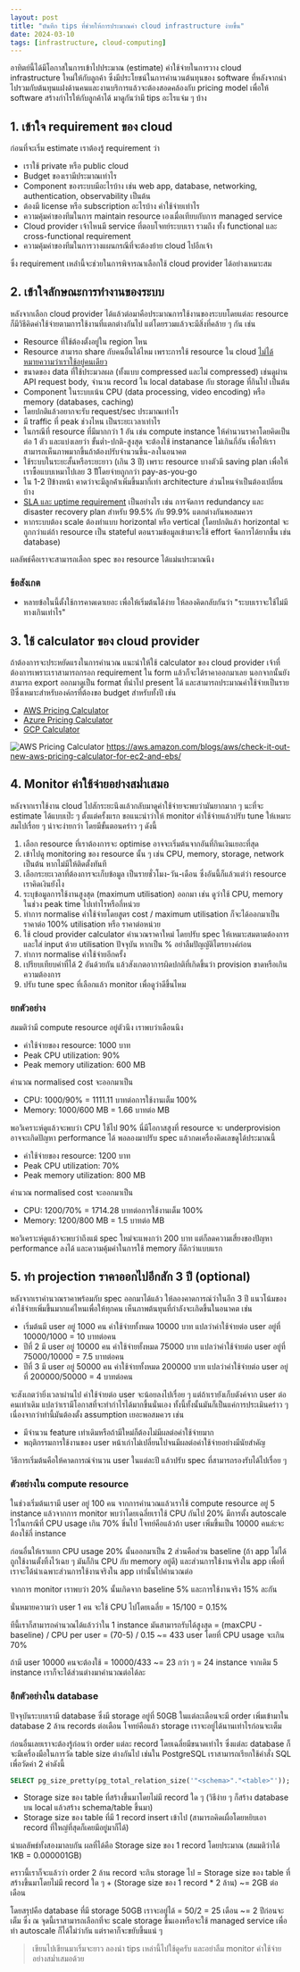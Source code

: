 ```yaml
---
layout: post
title: "บันทึก tips ที่ช่วยให้การประมาณค่า cloud infrastructure ง่ายขึ้น"
date: 2024-03-10
tags: [infrastructure, cloud-computing]
---
```


อาทิตย์นี้ได้มีโอกาสในการเข้าไปประมาณ (estimate) ค่าใช้จ่ายในการวาง cloud infrastructure ใหม่ให้กับลูกค้า ซึ่งมีประโยชน์ในการคำนวนต้นทุนของ software ที่หลังจากนำไปรวมกับต้นทุนแฝงด้านคนและงานบริการแล้วจะต้องสอดคล้องกับ pricing model เพื่อให้ software สร้างกำไรให้กับลูกค้าได้ มาดูกันว่ามี tips อะไรแจ่ม ๆ บ้าง

## 1. เข้าใจ requirement ของ cloud
ก่อนที่จะเริ่ม estimate เราต้องรู้ requirement ว่า

- เราใช้ private หรือ public cloud
- Budget ของเรามีประมาณเท่าไร
- Component ของระบบมีอะไรบ้าง เช่น web app, database, networking, authentication, observability เป็นต้น
- ต้องมี license หรือ subscription อะไรบ้าง ค่าใช้จ่ายเท่าไร 
- ความคุ้มค่าของทีมในการ maintain resource เองเมื่อเทียบกับการ managed service
- Cloud provider เจ้าไหนมี service ที่ตอบโจทย์ระบบเรา รวมถึง ทั้ง functional และ cross-functional requirement
- ความคุ้มค่าของทีมในการวางแผนกรณีที่จะต้องย้าย cloud ไปอีกเจ้า 

ซึ่ง requirement เหล่่านี้จะช่วยในการพิจารณาเลือกใช้ cloud provider ได้อย่างเหมาะสม

## 2. เข้าใจลักษณะการทำงานของระบบ
หลังจากเลือก cloud provider ได้แล้วต่อมาคือประมาณการใช้งานของระบบโดยแต่ละ resource ก็มีวิธีคิดค่าใช้จ่ายตามการใช้งานที่แตกต่างกันไป แต่โดยรวมแล้วจะมีสิ่งที่คล้าย ๆ กัน เช่น

- Resource ที่ใช้ต้องตั้งอยู่ใน region ไหน
- Resource สามารถ share กับคนอื่นได้ไหม เพราะการใช้ resource ใน cloud [ไม่ได้หมายความว่าเราใช้อยู่คนเดียว](https://www.youtube.com/watch?v=LkLEggnQ4RM)
- ขนาดของ data ที่ใช้ประมวลผล (ทั้งแบบ compressed และไม่ compressed) เช่นดูผ่าน API request body, จำนวน record ใน local database กับ storage ที่กินไป เป็นต้น
- Component ในระบบเน้น CPU (data processing, video encoding) หรือ memory (databases, caching)
- โดยปกติแล้วอยากจะรับ request/sec ประมาณเท่าไร
- มี traffic ที่ peak ช่วงไหน เป็นระยะเวลาเท่าไร
- ในกรณีที่ resource ที่มีมากกว่า 1 อัน เช่น compute instance ให้คำนวนราคาโดยคิดเป็นต่อ 1 ตัว และแบ่งเลยว่า ขั้นต่ำ-ปกติ-สูงสุด จะต้องใช้ instanance ไม่เกินกี่อัน เพื่อให้เราสามารถเห็นภาพมากขึ้นถ้าต้องปรับจำนวนขึ้น-ลงในอนาคต
- ใช้ระบบในระยะสั้นหรือระยะยาว (เกิน 3 ปี) เพราะ resource บางตัวมี saving plan เพื่อให้เราซื้อแบบเหมาไปเลย 3 ปัีโดยจ่ายถูกกว่า pay-as-you-go 
- ใน 1-2 ปีข้างหน้า คาดว่าจะมีลูกค้่าเพิ่มขึ้นมากี่เท่า architecture ส่วนไหนจำเป็นต้องเปลี่ยนบ้าง
- [SLA และ uptime requirement](https://uptime.is/) เป็นอย่างไร เช่น การจัดการ redundancy และ disaster recovery plan สำหรับ 99.5% กับ 99.9% แตกต่างกันพอสมควร 
- หากระบบต้อง scale ต้องทำแบบ horizontal หรือ vertical (โดยปกติแล้ว horizontal จะถูกกว่าแต่ถ้า resource เป็น stateful ตอนรวมข้อมูลเข้ามาจะใช้ effort จัดการได้ยากขึ้น เช่น database)

ผลลัพธ์คือเราจะสามารถเลือก spec ของ resource ได้แม่นประมาณนึง

### ข้อสังเกต
- หลายข้อในนี้ตั้งใช้การคาดเดาเยอะ เพื่อให้เริ่มต้นได้ง่าย ให้ลองคิดกลับกันว่า "ระบบเราจะใช้ไม่มีทางเกินเท่าไร"

## 3. ใช้ calculator ของ cloud provider
ถ้าต้องการจะประหยัดแรงในการคำนวณ แนะนำให้ใช้ calculator ของ cloud provider เจ้าที่ต้องการเพราะเราสามารถกรอก requirement ใน form แล้วก็จะได้ราคาออกมาเลย นอกจากนั้นยังสามารถ export ออกมาดูเป็น format ที่นำไป present ได้ และสามารถประมาณค่าใช้จ่ายเป็นรายปีซึ่งเหมาะสำหรับองค์กรที่ต้องขอ budget สำหรับทั้งปี เช่น

- [AWS Pricing Calculator](https://calculator.aws/#/)
- [Azure Pricing Calculator](https://azure.microsoft.com/en-in/pricing/calculator/?cdn=disable)
- [GCP Calculator](https://cloud.google.com/products/calculator?hl=en)

![AWS Pricing Calculator](/assets/2024-03-10-aws-pricing-calculator.png)
<https://aws.amazon.com/blogs/aws/check-it-out-new-aws-pricing-calculator-for-ec2-and-ebs/>

## 4. Monitor ค่าใช้จ่ายอย่างสม่ำเสมอ
หลังจากเราใช้งาน cloud ไปสักระยะนึงแล้วกลับมาดูค่าใช้จ่ายจะพบว่ามันยากมาก ๆ นะที่จะ estimate ได้แบบเป๊ะ ๆ ตั้งแต่ครั้งแรก ขอแนะนำว่าให้ monitor ค่าใช้จ่ายแล้วปรับ tune ให้เหมาะสมไปเรื่อย ๆ น่าจะง่ายกว่า โดยมีขั้นตอนคร่าว ๆ ดังนี้

1. เลือก resource ที่เราต้องการจะ optimise อาจจะเริ่มต้นจากอันที่กินเงินเยอะที่สุด
2. เข้าไปดู monitoring ของ resource นั้น ๆ เช่น CPU, memory, storage, network เป็นต้น หากไม่มีให้ติดตั้งทันที
3. เลือกระยะเวลาที่ต้องการจะเก็บข้อมูล เป็นรายชั่วโมง-วัน-เดือน ซึ่งอันนี้ก็แล้วแต่ว่า resource เราคิดเงินยังไง
4. ระบุข้อมูลการใช้งานสูงสุด (maximum utilisation) ออกมา เช่น ดูว่าใช้ CPU, memory ในช่วง peak time ไปเท่าไรหรือกี่หน่วย
5. ทำการ normalise ค่าใช้จ่ายโดยสูตร cost / maximum utilisation ก็จะได้ออกมาเป็น ราคาต่อ 100% utilisation หรือ ราคาต่อหน่วย
6. ใช้ cloud provider calculator คำนวณราคาใหม่ โดยปรับ spec ให้เหมาะสมตามต้องการ และใส่ input ด้วย utilisation ปัจจุบัน หากเป็น % อย่าลืมปัญญัติไตรยางค์ก่อน
7. ทำการ normalise ค่าใช้จ่ายอีกครั้ง
8. เปรียบเทียบค่าที่ได้ 2 อันด้วยกัน แล้วสังเกตอาการผิดปกติที่เกิดขึ้นว่า provision ขาดหรือเกินความต้องการ
9. ปรับ tune spec ที่เลือกแล้ว monitor เพื่อดูว่าดีขึ้นไหม

### ยกตัวอย่าง
สมมติว่ามี compute resource อยู่ตัวนึง เราพบว่าเดือนนึง

- ค่าใช้จ่ายของ resource: 1000 บาท
- Peak CPU utilization: 90%
- Peak memory utilization: 600 MB

คำนวณ normalised cost จะออกมาเป็น

- CPU: 1000/90% = 1111.11 บาทต่อการใช้งานเต็ม 100%
- Memory: 1000/600 MB = 1.66 บาทต่อ MB

พอวิเคราะห์ดูแล้วจะพบว่า CPU ใช้ไป 90% นี่มีโอกาสสูงที่ resource จะ underprovision อาจจะเกิดปัญหา performance ได้ พอลองมาปรับ spec แล้วกดเครื่องคิดเลขดูได้ประมาณนี้

- ค่าใช้จ่ายของ resource: 1200 บาท
- Peak CPU utilization: 70%
- Peak memory utilization: 800 MB

คำนวณ normalised cost จะออกมาเป็น

- CPU: 1200/70% = 1714.28 บาทต่อการใช้งานเต็ม 100%
- Memory: 1200/800 MB = 1.5 บาทต่อ MB

พอวิเคราะห์ดูแล้วจะพบว่าถึงแม้ spec ใหม่จะแพงกว่า 200 บาท แต่ก็ลดความเสี่ยงของปัญหา performance ลงได้ และความคุ้มค่าในการใช้ memory ก็ดีกว่าแบบแรก

## 5. ทำ projection ราคาออกไปอีกสัก 3 ปี (optional)
หลังจากเราคำนวณราคาพร้อมกับ spec ออกมาได้แล้ว ให้ลองคาดการณ์ว่าในอีก 3 ปี แนวโน้มของค่าใช้จ่ายเพิ่มขึ้นมากแค่ไหนเพื่อให้ทุกคน เห็นภาพต้นทุนที่กำลังจะเกิดขึ้นในอนาคต เช่น

- เริ่มต้นมี user อยู่ 1000 คน ค่าใช้จ่ายทั้งหมด 10000 บาท แปลว่าค่าใช้จ่ายต่อ user อยู่ที่ 10000/1000 = 10 บาทต่อคน 
- ปีที่ 2 มี user อยู่ 10000 คน ค่าใช้จ่ายทั้งหมด 75000 บาท แปลว่าค่าใช้จ่ายต่อ user อยู่ที่ 75000/10000 = 7.5 บาทต่อคน 
- ปีที่ 3 มี user อยู่ 50000 คน ค่าใช้จ่ายทั้งหมด 200000 บาท แปลว่าค่าใช้จ่ายต่อ user อยู่ที่ 200000/50000 = 4 บาทต่อคน

จะสังเกตว่ายิ่งเวลาผ่านไป ค่าใช้จ่ายต่อ user จะน้อยลงไปเรื่อย ๆ แต่ถ้าเรายังเก็บตังค์จาก user ต่อคนเท่าเดิม แปลว่าเรามีโอกาสที่จะทำกำไรได้มากขึ้นนั่นเอง ทั้งนี้ทั้งนั้นมันก็เป็นแค่การประเมินคร่าว ๆ เนื่องจากว่าท่านี้มันต้องตั้ง assumption เยอะพอสมควร เช่น

- มีจำนวน feature เท่าเดิมหรือถ้ามีใหม่ก็ต้องไม่มีผลต่อค่าใช้จ่ายมาก
- พฤติกรรมการใช้งานของ user หน้าเก่าไม่เปลี่ยนไปจนมีผลต่อค่าใช้จ่ายอย่างมีนัยสำคัญ

วิธีการเริ่มต้นคือให้คาดการณ์จำนวน user ในแต่ละปี แล้วปรับ spec ที่สามารถรองรับได้ไปเรื่อย ๆ

### ตัวอย่างใน compute resource
ในช่วงเริ่มต้นเรามี user อยู่ 100 คน จากการคำนวณแล้วเราใช้ compute resource อยู่ 5 instance แล้วจากการ monitor พบว่าโดยเฉลี่ยเราใช้ CPU กันไป 20% มีการตั้ง autoscale ไว้ในกรณีที่ CPU usage เกิน 70% ขึ่นไป โจทย์คือแล้วถ้า user เพิ่มขึ้นเป็น 10000 คนล่ะจะต้องใช้กี่ instance  

ก่อนอื่นให้เราแยก CPU usage 20% นั้นออกมาเป็น 2 ส่วนคือส่วน baseline (ถ้า app ไม่ได้ถูกใช้งานตั้งทิ้งไว้เฉย ๆ มันก็กิน CPU กับ memory อยู่ดี) และส่วนการใช้งานจริงใน app เพื่อที่เราจะได้นำเฉพาะส่วนการใช้งานจริงใน app เท่านั้นไปคำนวณต่อ

จากการ monitor เราพบว่า 20% นั้นเกิดจาก baseline 5% และการใช้งานจริง 15% ละกัน  

นั่นหมายความว่า user 1 คน จะใช้ CPU ไปโดยเฉลี่ย = 15/100 = 0.15%  

ทีนี้เราก็สามารถคำนวณได้แล้วว่าใน 1 instance มันสามารถรับได้สูงสุด = (maxCPU - baseline) / CPU per user = (70-5) / 0.15 ~= 433 user โดยที่ CPU usage จะเกิน 70%  

ถ้ามี user 10000 คนจะต้องใช้ = 10000/433 ~= 23 กว่า ๆ = 24 instance จากเดิม 5 instance เราก็จะได้ส่วนต่างมาคำนวณต่อได้ละ

### อีกตัวอย่างใน database
ปัจจุบันระบบเรามี database ซึ่งมี storage อยู่ที่ 50GB ในแต่ละเดือนจะมี order เพิ่มเข้ามาใน database 2 ล้าน records ต่อเดือน โจทย์คือแล้ว storage เราจะอยู่ได้นานเท่าไรก่อนจะเต็ม  

ก่อนอื่นเลยเราจะต้องรู้ก่อนว่า order แต่ละ record โดยเฉลี่ยมีขนาดเท่าไร ซึ่งแต่ละ database ก็จะมีเครื่องมือในการวัด table size ต่างกันไป เช่นใน PostgreSQL เราสามารถเรียกใช้คำสั่ง SQL เพื่อวัดค่า 2 ค่าดังนี้

```sql
SELECT pg_size_pretty(pg_total_relation_size('"<schema>"."<table>"'));
```

- Storage size ของ table ที่สร้างขึ้นมาโดยไม่มี record ใด ๆ (วิธีง่าย ๆ ก็สร้าง database บน local แล้วสร้าง schema/table ขึ้นมา)
- Storage size ของ table ที่มี 1 record insert เข้าไป (สามารถคิดเผื่อโดยหยิบเอา record ที่ใหญ่ที่สุดก็เคยมีอยู่มาก็ได้)

นำผลลัพธ์ทั้งสองมาลบกัน ผลที่ได้คือ Storage size ของ 1 record โดยประมาณ (สมมติว่าได้ 1KB = 0.000001GB)  

คราวนี้เราก็จะแล้วว่า order 2 ล้าน record จะกิน storage ไป = Storage size ของ table ที่สร้างขึ้นมาโดยไม่มี record ใด ๆ + (Storage size ของ 1 record * 2 ล้าน) ~= 2GB ต่อเดือน  

โดยสรุปคือ database ที่มี storage 50GB เราจะอยู่ได้ = 50/2 = 25 เดือน ~= 2 ปีก่อนจะเต็ม ซึ่ง ณ จุดนี้เราสามารถเลือกที่จะ scale storage ขึ้นเองหรือจะใช้ managed service เพื่อทำ autoscale ก็ได้ไม่ว่ากัน แต่ราคาก็จะขยับขึ้นแน่ ๆ

> เขียนไปเขียนมาเริ่มจะยาว ลองนำ tips เหล่านี้ไปใช้ดูครับ และอย่าลืม monitor ค่าใช้จ่ายอย่างสม่ำเสมอด้วย